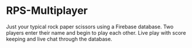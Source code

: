 # RPS-Multiplayer
Just your typical rock paper scissors using a Firebase database.
Two players enter their name and begin to play each other.
Live play with score keeping and live chat through the database. 
